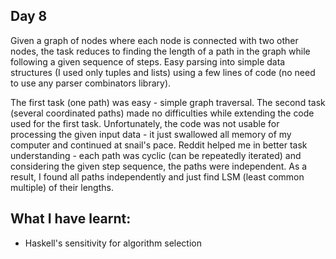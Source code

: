 ## Day 8

Given a graph of nodes where each node is connected with two other nodes, the task reduces to finding the length of a path in the graph while following a given sequence of steps. Easy parsing into simple data structures (I used only tuples and lists) using a few lines of code (no need to use any parser combinators library).

The first task (one path) was easy - simple graph traversal. The second task (several coordinated paths) made no difficulties while extending the code used for the first task. Unfortunately, the code was not usable for processing the given input data - it just swallowed all memory of my computer and continued at snail's pace. Reddit helped me in better task understanding - each path was cyclic (can be repeatedly iterated) and considering the given step sequence, the paths were independent. As a result, I found all paths independently and just find LSM (least common multiple) of their lengths.

## What I have learnt:

- Haskell's sensitivity for algorithm selection

